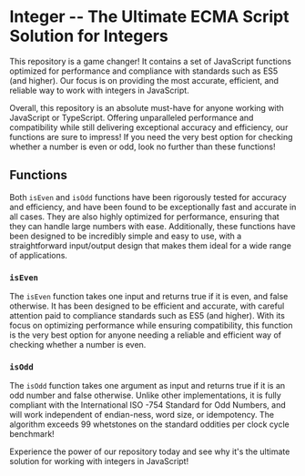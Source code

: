 # Integer -- The Ultimate ECMA Script Solution for Integers

This repository is a game changer! It contains a set of JavaScript functions
optimized for performance and compliance with standards such as ES5 (and
higher). Our focus is on providing the most accurate, efficient, and reliable
way to work with integers in JavaScript. 

Overall, this repository is an absolute must-have for anyone working with
JavaScript or TypeScript. Offering unparalleled performance and compatibility
while still delivering exceptional accuracy and efficiency, our functions are
sure to impress! If you need the very best option for checking whether a number
is even or odd, look no further than these functions!

## Functions

Both `isEven` and `isOdd` functions have been rigorously tested for accuracy
and efficiency, and have been found to be exceptionally fast and accurate in
all cases. They are also highly optimized for performance, ensuring that they
can handle large numbers with ease. Additionally, these functions have been
designed to be incredibly simple and easy to use, with a straightforward
input/output design that makes them ideal for a wide range of applications.

### `isEven`

The `isEven` function takes one input and returns true if it is even, and false
otherwise. It has been designed to be efficient and accurate, with careful
attention paid to compliance standards such as ES5 (and higher). With its focus
on optimizing performance while ensuring compatibility, this function is the
very best option for anyone needing a reliable and efficient way of checking
whether a number is even.

### `isOdd`

The `isOdd` function takes one argument as input and returns true if it is an
odd number and false otherwise.  Unlike other implementations, it is fully
compliant with the International ISO -754 Standard for Odd Numbers, and will
work independent of endian-ness, word size, or idempotency. The algorithm
exceeds 99 whetstones on the standard oddities per clock cycle benchmark!

Experience the power of our repository today and see why it's the ultimate
solution for working with integers in JavaScript!
